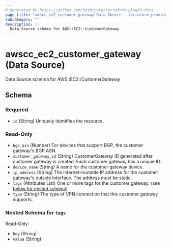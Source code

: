 ```yaml
---
# generated by https://github.com/hashicorp/terraform-plugin-docs
page_title: "awscc_ec2_customer_gateway Data Source - terraform-provider-awscc"
subcategory: ""
description: |-
  Data Source schema for AWS::EC2::CustomerGateway
---
```


# awscc_ec2_customer_gateway (Data Source)

Data Source schema for AWS::EC2::CustomerGateway



<!-- schema generated by tfplugindocs -->
## Schema

### Required

- `id` (String) Uniquely identifies the resource.

### Read-Only

- `bgp_asn` (Number) For devices that support BGP, the customer gateway's BGP ASN.
- `customer_gateway_id` (String) CustomerGateway ID generated after customer gateway is created. Each customer gateway has a unique ID.
- `device_name` (String) A name for the customer gateway device.
- `ip_address` (String) The internet-routable IP address for the customer gateway's outside interface. The address must be static.
- `tags` (Attributes List) One or more tags for the customer gateway. (see [below for nested schema](#nestedatt--tags))
- `type` (String) The type of VPN connection that this customer gateway supports.

<a id="nestedatt--tags"></a>
### Nested Schema for `tags`

Read-Only:

- `key` (String)
- `value` (String)

